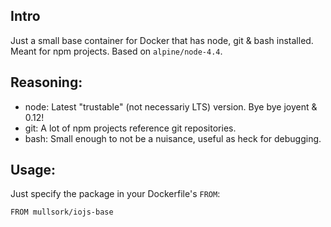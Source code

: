 ## Intro
Just a small base container for Docker that has node, git & bash installed. Meant for npm projects. Based on `alpine/node-4.4`.

## Reasoning:
- node: Latest "trustable" (not necessariy LTS) version. Bye bye joyent & 0.12!
- git: A lot of npm projects reference git repositories.
- bash: Small enough to not be a nuisance, useful as heck for debugging.

## Usage:
Just specify the package in your Dockerfile's `FROM`:

```
FROM mullsork/iojs-base
```
